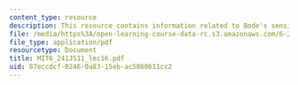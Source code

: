 ```yaml
---
content_type: resource
description: This resource contains information related to Bode's sensitivity integral.
file: /media/https%3A/open-learning-course-data-rc.s3.amazonaws.com/6-241j-dynamic-systems-and-control-spring-2011/87eccdcf02460a8315ebac5860611cc2_MIT6_241JS11_lec16.pdf
file_type: application/pdf
resourcetype: Document
title: MIT6_241JS11_lec16.pdf
uid: 87eccdcf-0246-0a83-15eb-ac5860611cc2
---
```

